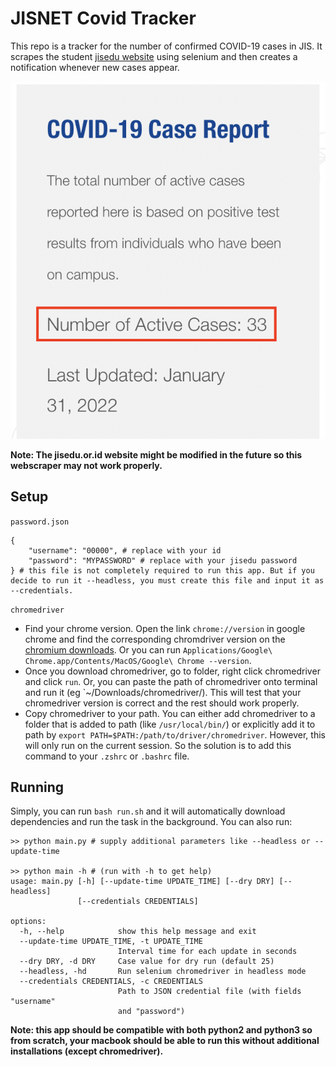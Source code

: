 # JISNET Covid Tracker
This repo is a tracker for the number of confirmed COVID-19 cases in JIS. It scrapes the student [jisedu website](https://www.jisedu.or.id/student) using selenium and then creates a notification whenever new cases appear.

![Jisedu student website](jisnet-img.png)

**Note: The jisedu.or.id website might be modified in the future so this webscraper may not work properly.**

## Setup
`password.json`
```
{
    "username": "00000", # replace with your id
    "password": "MYPASSWORD" # replace with your jisedu password
} # this file is not completely required to run this app. But if you decide to run it --headless, you must create this file and input it as --credentials.
```

`chromedriver`
* Find your chrome version. Open the link `chrome://version` in google chrome and find the corresponding chromdriver version on the [chromium downloads](https://chromedriver.chromium.org/downloads). Or you can run `Applications/Google\ Chrome.app/Contents/MacOS/Google\ Chrome --version`. 
* Once you download chromedriver, go to folder, right click chromedriver and click `run`. Or, you can paste the path of chromedriver onto terminal and run it (eg `~/Downloads/chromedriver/). This will test that your chromedriver version is correct and the rest should work properly.
* Copy chromedriver to your path. You can either add chromedriver to a folder that is added to path (like `/usr/local/bin/`) or explicitly add it to path by `export PATH=$PATH:/path/to/driver/chromedriver`. However, this will only run on the current session. So the solution is to add this command to your `.zshrc` or `.bashrc` file.


## Running
Simply, you can run `bash run.sh` and it will automatically download dependencies and run the task in the background.
You can also run:
```
>> python main.py # supply additional parameters like --headless or --update-time 

>> python main -h # (run with -h to get help)
usage: main.py [-h] [--update-time UPDATE_TIME] [--dry DRY] [--headless]
               [--credentials CREDENTIALS]

options:
  -h, --help            show this help message and exit
  --update-time UPDATE_TIME, -t UPDATE_TIME
                        Interval time for each update in seconds
  --dry DRY, -d DRY     Case value for dry run (default 25)
  --headless, -hd       Run selenium chromedriver in headless mode
  --credentials CREDENTIALS, -c CREDENTIALS
                        Path to JSON credential file (with fields "username"
                        and "password")
```
**Note: this app should be compatible with both python2 and python3 so from scratch, your macbook should be able to run this without additional installations (except chromedriver).**